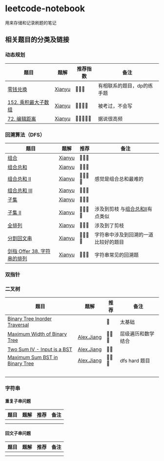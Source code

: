 # leetcode-notebook
用来存储和记录刷题的笔记



## 相关题目的分类及链接

### 动态规划

| 题目                                                         | 题解                                                         | 推荐指数 | 备注                       |
| ------------------------------------------------------------ | ------------------------------------------------------------ | -------- | -------------------------- |
| [零钱兑换](https://leetcode-cn.com/problems/coin-change/)    | [Xianyu](https://github.com/Ht-zhang-xianyu/leetcode-notebook/tree/main/XianyuZhang/322.Coin_Change) | 🌟🌟🌟      | 有相联系的题目，dp的练手题 |
| [152. 乘积最大子数组](https://leetcode-cn.com/problems/maximum-product-subarray/) | [Xianyu](https://github.com/Ht-zhang-xianyu/leetcode-notebook/tree/main/XianyuZhang/152.MaximumProductSubarray) | 🌟🌟🌟🌟     | 被考过，不会写             |
| [72. 编辑距离](https://leetcode-cn.com/problems/edit-distance/) | [Xianyu](https://github.com/Ht-zhang-xianyu/leetcode-notebook/tree/main/XianyuZhang/72.EditDistance) | 🌟🌟🌟🌟🌟    | 据说很高频                 |



### 回溯算法（DFS）

| 题目                                                         | 题解                                                         | 推荐 | 备注                                                         |
| ------------------------------------------------------------ | ------------------------------------------------------------ | ---- | ------------------------------------------------------------ |
| [组合](https://leetcode-cn.com/problems/combinations/)       | [Xianyu](https://github.com/Ht-zhang-xianyu/leetcode-notebook/tree/main/XianyuZhang/77.Combinations) | 🌟🌟🌟  |                                                              |
| [组合总和](https://leetcode-cn.com/problems/combination-sum/) | [Xianyu](https://github.com/Ht-zhang-xianyu/leetcode-notebook/tree/main/XianyuZhang/39.CombinationSum) | 🌟🌟🌟  |                                                              |
| [组合总和 II](https://leetcode-cn.com/problems/combination-sum-ii/) | [Xianyu](https://github.com/Ht-zhang-xianyu/leetcode-notebook/tree/main/XianyuZhang/40.CombinationSumII) | 🌟🌟🌟🌟 | 感觉是组合总和最难的                                         |
| [组合总和 III](https://leetcode-cn.com/problems/combination-sum-iii/) | [Xianyu](https://github.com/Ht-zhang-xianyu/leetcode-notebook/blob/main/XianyuZhang/216.Combination_Sum_III/README.md) | 🌟🌟🌟  |                                                              |
| [子集](https://leetcode-cn.com/problems/subsets/)            | [Xianyu](https://github.com/Ht-zhang-xianyu/leetcode-notebook/blob/main/XianyuZhang/78.Subsets/README.md) | 🌟🌟🌟  |                                                              |
| [子集 II](https://leetcode-cn.com/problems/subsets-ii/)      | [Xianyu](https://github.com/Ht-zhang-xianyu/leetcode-notebook/blob/main/XianyuZhang/90.SubsetsII/README.md) | 🌟🌟🌟🌟 | 涉及到剪枝 与[组合总和II](https://leetcode-cn.com/problems/combination-sum-ii/)有点类似 |
| [全排列](https://leetcode-cn.com/problems/permutations/)     | [Xianyu](https://github.com/Ht-zhang-xianyu/leetcode-notebook/blob/main/XianyuZhang/46.Permutations/README.md) | 🌟🌟🌟  | 涉及到了剪枝                                                 |
| [分割回文串](https://leetcode-cn.com/problems/palindrome-partitioning/) | [Xianyu](https://github.com/Ht-zhang-xianyu/leetcode-notebook/tree/main/XianyuZhang/131.PalindromePartitioning) | 🌟🌟🌟🌟 | 字符串中涉及到回溯的一道比较好的题目                         |
| [剑指 Offer 38. 字符串的排列](https://leetcode-cn.com/problems/zi-fu-chuan-de-pai-lie-lcof/) | [Xianyu](https://github.com/Ht-zhang-xianyu/leetcode-notebook/blob/main/XianyuZhang/Offer38.LCOF/README.md) | 🌟🌟🌟  | 字符串常见的回溯题                                           |



### 双指针



### 二叉树

| 题目                                                         | 题解                                                         | 推荐 | 备注               |
| ------------------------------------------------------------ | ------------------------------------------------------------ | ---- | ------------------ |
| [Binary Tree Inorder Traversal](https://leetcode.com/problems/binary-tree-inorder-traversal/) |                                                              | 🌟    | 太基础             |
| [Maximum Width of Binary Tree](https://leetcode.com/problems/maximum-width-of-binary-tree/) | [Alex.Jiang](https://github.com/Ht-zhang-xianyu/leetcode-notebook/tree/main/Alex.Jiang/662.%20Maximum%20Width%20of%20Binary%20Tree) | 🌟🌟🌟  | 层级遍历和数学结合 |
| [Two Sum IV - Input is a BST](https://leetcode.com/problems/two-sum-iv-input-is-a-bst/) | [Alex.Jiang](https://github.com/Ht-zhang-xianyu/leetcode-notebook/tree/main/Alex.Jiang/653.%20Two%20Sum%20IV%20-%20Input%20is%20a%20BST) | 🌟🌟   |                    |
| [Maximum Sum BST in Binary Tree](https://leetcode.com/problems/maximum-sum-bst-in-binary-tree/) | [Alex.Jiang](https://github.com/Ht-zhang-xianyu/leetcode-notebook/tree/main/Alex.Jiang/1373.%20Maximum%20Sum%20BST%20in%20Binary%20Tree) | 🌟🌟🌟  | dfs hard 题目      |
|                                                              |                                                              |      |                    |
|                                                              |                                                              |      |                    |
|                                                              |                                                              |      |                    |
|                                                              |                                                              |      |                    |
|                                                              |                                                              |      |                    |



### 字符串

#### 重复子串问题

| 题目 | 题解 | 推荐 | 备注 |
| ---- | ---- | ---- | ---- |
|      |      |      |      |
|      |      |      |      |



#### 回文子串问题

| 题目 | 题解 | 推荐 | 备注 |
| ---- | ---- | ---- | ---- |
|      |      |      |      |
|      |      |      |      |

